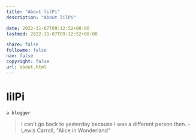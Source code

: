 ```yaml
---
title: "About lilPi"
description: "About lilPi"

date: 2022-11-07T09:12:52+08:00
lastmod: 2022-11-07T09:12:52+08:00

share: false
followme: false
nav: false
copyright: false
url: about.html
---
```


# lilPi

  `a blogger`

> I can't go back to yesterday because I was a different person then. - Lewis Carroll, "Alice in Wonderland"
